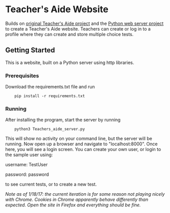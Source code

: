 # Teacher's Aide Website

Builds on [original Teacher's Aide project](https://github.com/steph-rage/TeachersAide) and the [Python web server project](https://github.com/steph-rage/PracticeServer) to create a Teacher's Aide website. Teachers can create or log in to a profile where they can create and store multiple choice tests. 

## Getting Started

This is a website, built on a Python server using http libraries.  

### Prerequisites

Download the requirements.txt file and run

		pip install -r requirements.txt

### Running

After installing the program, start the server by running 

		python3 Teachers_aide_server.py

This will show no activity on your command line, but the server will be running. Now open up a browser and navigate to "localhost:8000". Once here, you will see a login screen. You can create your own user, or login to the sample user using:

username: TestUser

password: password

to see current tests, or to create a new test. 

*Note as of 1/18/17: the current iteration is for some reason not playing nicely with Chrome. Cookies in Chrome apparently behave differently than expected. Open the site in Firefox and everything should be fine.*